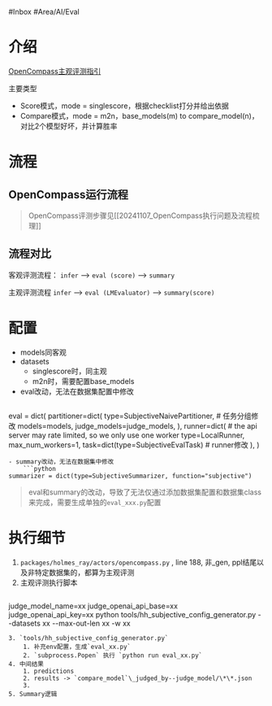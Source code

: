 #Inbox #Area/AI/Eval 

# 介绍

[OpenCompass主观评测指引](https://opencompass.readthedocs.io/zh-cn/latest/advanced_guides/subjective_evaluation.html)

主要类型
- Score模式，mode = singlescore，根据checklist打分并给出依据
- Compare模式，mode = m2n，base_models(m) to compare_model(n)，对比2个模型好坏，并计算胜率

# 流程

## OpenCompass运行流程

> OpenCompass评测步骤见[[20241107_OpenCompass执行问题及流程梳理]]

## 流程对比

客观评测流程：
`infer` --> `eval (score)` --> `summary`

主观评测流程
`infer` --> `eval (LMEvaluator)` --> `summary(score)`

# 配置

- models同客观
- datasets
	- singlescore时，同主观
	- m2n时，需要配置base_models
- eval改动，无法在数据集配置中修改
	```python
eval = dict(
    partitioner=dict(
        type=SubjectiveNaivePartitioner, # 任务分组修改
        models=models,
        judge_models=judge_models,
    ),
    runner=dict(
        # the api server may rate limited, so we only use one worker
        type=LocalRunner, max_num_workers=1, task=dict(type=SubjectiveEvalTask) # runner修改
    ),
)
```
- summary改动，无法在数据集中修改
	```python
summarizer = dict(type=SubjectiveSummarizer, function="subjective")
```

> eval和summary的改动，导致了无法仅通过添加数据集配置和数据集class来完成，需要生成单独的`eval_xxx.py`配置

# 执行细节

1. `packages/holmes_ray/actors/opencompass.py` , line 188,
	非_gen,  ppl结尾以及非特定数据集的，都算为主观评测
2. 主观评测执行脚本
	```bash
judge_model_name=xx judge_openai_api_base=xx judge_openai_api_key=xx python tools/hh_subjective_config_generator.py --datasets xx --max-out-len xx -w xx
```
3. `tools/hh_subjective_config_generator.py` 
	1. 补充env配置，生成`eval_xx.py`
	2. `subprocess.Popen` 执行 `python run eval_xx.py`
4. 中间结果
	1. predictions
	2. results -> `compare_model`\_judged_by--judge_model/\*\*.json
	3. 
5. Summary逻辑